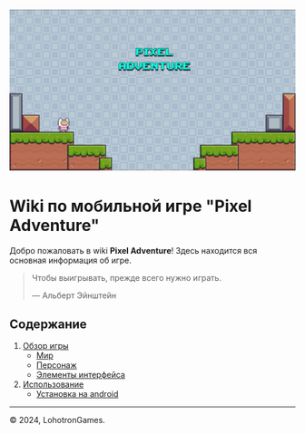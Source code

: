 # [![preview](./preview.jpg)](./features/main.md)

# Wiki по мобильной игре "Pixel Adventure"

Добро пожаловать в wiki **Pixel Adventure**! Здесь находится вся основная информация об игре.

> Чтобы выигрывать, прежде всего нужно играть.
> 
> — Альберт Эйнштейн

## Содержание
1. [Обзор игры](features/main.md)
   - [Мир](features/game/environment.md)
   - [Персонаж](features/game/hero.md)
   - [Элементы интерфейса](features/ui/uiElements.md)
2. [Использование](init/overview.md)
   - [Установка на android](init/download/android.md)

---

© 2024, LohotronGames.